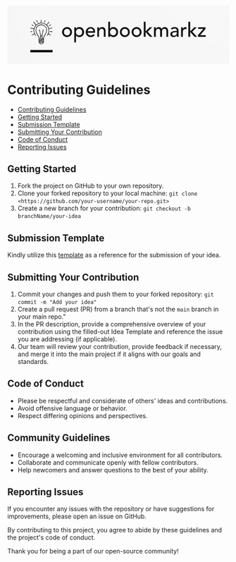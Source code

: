 <div align='center'>

![openBookmarkz logo](.github/logo+name.png)

</div>

# Contributing Guidelines

- [Contributing Guidelines](#contributing-guidelines)
- [Getting Started](#getting-started)
- [Submission Template](#submission-template)
- [Submitting Your Contribution](#submitting-your-contribution)
- [Code of Conduct](#code-of-conduct)
- [Reporting Issues](#reporting-issues)

## Getting Started

1. Fork the project on GitHub to your own repository.
2. Clone your forked repository to your local machine: `git clone <https://github.com/your-username/your-repo.git>`
3. Create a new branch for your contribution: `git checkout -b branchName/your-idea`

## Submission Template

Kindly utilize this [template](https://github.com/openBookmarkz/ideas/tree/main/ideaTemplate) as a reference for the submission of your idea.

## Submitting Your Contribution

1. Commit your changes and push them to your forked repository: `git commit -m "Add your idea"`
2. Create a pull request (PR) from a branch that's not the `main` branch in your main repo."
3. In the PR description, provide a comprehensive overview of your contribution using the filled-out Idea Template and reference the issue you are addressing (if applicable).
4. Our team will review your contribution, provide feedback if necessary, and merge it into the main project if it aligns with our goals and standards.

## Code of Conduct

- Please be respectful and considerate of others' ideas and contributions.
- Avoid offensive language or behavior.
- Respect differing opinions and perspectives.

## Community Guidelines

- Encourage a welcoming and inclusive environment for all contributors.
- Collaborate and communicate openly with fellow contributors.
- Help newcomers and answer questions to the best of your ability.

## Reporting Issues

If you encounter any issues with the repository or have suggestions for improvements, please open an issue on GitHub.

By contributing to this project, you agree to abide by these guidelines and the project's code of conduct.

Thank you for being a part of our open-source community!
